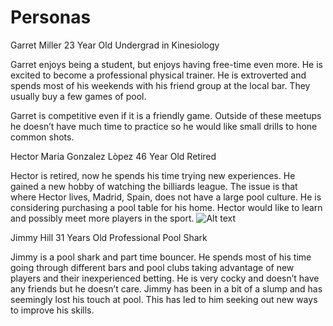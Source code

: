 # Personas
Garret Miller
23 Year Old 
Undergrad in Kinesiology

Garret enjoys being a student, but enjoys having free-time even more. He is excited to become a professional physical trainer. He is extroverted and spends most of his weekends with his friend group at the local bar. They usually buy a few games of pool.

Garret is competitive even if it is a friendly game. Outside of these meetups he doesn’t have much time to practice so he would like small drills to hone common shots.

Hector Marίa Gonzalez Lòpez
46 Year Old
Retired

Hector is retired, now he spends his time trying new experiences. He gained a new hobby of watching the billiards league. The issue is that where Hector lives, Madrid, Spain, does not have a large pool culture. He is considering purchasing a pool table for his home. Hector would like to learn and possibly meet more players in the sport. 
![Alt text](https://as2.ftcdn.net/v2/jpg/06/38/84/29/1000_F_638842961_Xhj4V0KMelvgiUCxREvyUMUIrhlNdqQQ.jpg)

Jimmy Hill
31 Years Old
Professional Pool Shark

Jimmy is a pool shark and part time bouncer. He spends most of his time going through different bars and pool clubs taking advantage of new players and their inexperienced betting. He is very cocky and doesn’t have any friends but he doesn’t care. Jimmy has been in a bit of a slump and has seemingly lost his touch at pool. This has led to him seeking out new ways to improve his skills. 
